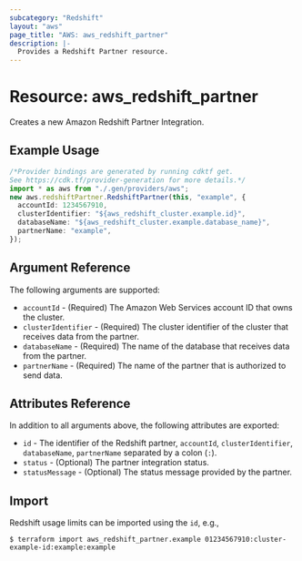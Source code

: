 ```yaml
---
subcategory: "Redshift"
layout: "aws"
page_title: "AWS: aws_redshift_partner"
description: |-
  Provides a Redshift Partner resource.
---
```


# Resource: aws\_redshift\_partner

Creates a new Amazon Redshift Partner Integration.

## Example Usage

```typescript
/*Provider bindings are generated by running cdktf get.
See https://cdk.tf/provider-generation for more details.*/
import * as aws from "./.gen/providers/aws";
new aws.redshiftPartner.RedshiftPartner(this, "example", {
  accountId: 1234567910,
  clusterIdentifier: "${aws_redshift_cluster.example.id}",
  databaseName: "${aws_redshift_cluster.example.database_name}",
  partnerName: "example",
});

```

## Argument Reference

The following arguments are supported:

* `accountId` - (Required) The Amazon Web Services account ID that owns the cluster.
* `clusterIdentifier` - (Required) The cluster identifier of the cluster that receives data from the partner.
* `databaseName` - (Required) The name of the database that receives data from the partner.
* `partnerName` - (Required) The name of the partner that is authorized to send data.

## Attributes Reference

In addition to all arguments above, the following attributes are exported:

* `id` - The identifier of the Redshift partner, `accountId`, `clusterIdentifier`, `databaseName`, `partnerName` separated by a colon (`:`).
* `status` - (Optional) The partner integration status.
* `statusMessage` - (Optional) The status message provided by the partner.

## Import

Redshift usage limits can be imported using the `id`, e.g.,

```console
$ terraform import aws_redshift_partner.example 01234567910:cluster-example-id:example:example
```
